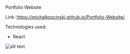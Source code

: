 Portfolio Website

Link: https://michalkoscinski.github.io/Portfolio-Website/

Technologies used:
- React

![alt text](https://i.ibb.co/55ggSST/Portfolio-website.png)
